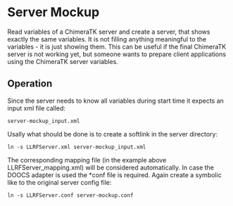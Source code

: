 # Server Mockup
Read variables of a ChimeraTK server and create a server, that shows exactly the same variables. It is not filling anything meaningful to the variables - it is just showing them. This can be useful if the final ChimeraTK server is not working yet, but someone wants to prepare client applications using the ChimeraTK server variables.

## Operation
Since the server needs to know all variables during start time it expects an input xml file called:

```
server-mockup_input.xml
```

Usally what should be done is to create a softlink in the server directory:

```
ln -s LLRFServer.xml server-mockup_input.xml
```

The corresponding mapping file (in the example above LLRFServer_mapping.xml) will be considered automatically.
In case the DOOCS adapter is used the *conf file is required. Again create a symbolic like to the original server config file:

```
ln -s LLRFServer.conf server-mockup.conf
```